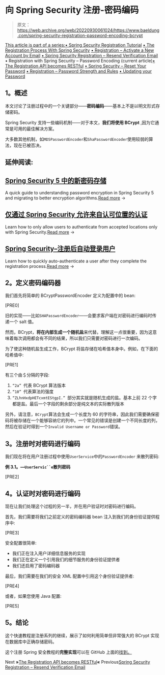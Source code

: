 # 向 Spring Security 注册-密码编码

> 原文：<https://web.archive.org/web/20220930061024/https://www.baeldung.com/spring-security-registration-password-encoding-bcrypt>

[This article is part of a series:](javascript:void(0);)[• Spring Security Registration Tutorial](/web/20220628095952/https://www.baeldung.com/spring-security-registration)
[• The Registration Process With Spring Security](/web/20220628095952/https://www.baeldung.com/registration-with-spring-mvc-and-spring-security)
[• Registration – Activate a New Account by Email](/web/20220628095952/https://www.baeldung.com/registration-verify-user-by-email)
[• Spring Security Registration – Resend Verification Email](/web/20220628095952/https://www.baeldung.com/spring-security-registration-verification-email)
• Registration with Spring Security – Password Encoding (current article)[• The Registration API becomes RESTful](/web/20220628095952/https://www.baeldung.com/registration-restful-api)
[• Spring Security – Reset Your Password](/web/20220628095952/https://www.baeldung.com/spring-security-registration-i-forgot-my-password)
[• Registration – Password Strength and Rules](/web/20220628095952/https://www.baeldung.com/registration-password-strength-and-rules)
[• Updating your Password](/web/20220628095952/https://www.baeldung.com/updating-your-password/)

## **1。概述**

本文讨论了注册过程中的一个关键部分——**密码编码**——基本上不是以明文形式存储密码。

Spring Security 支持一些编码机制——对于本文，**我们将使用 BCrypt** ,因为它通常是可用的最佳解决方案。

大多数其他机制，如`MD5PasswordEncoder`和`ShaPasswordEncoder`使用较弱的算法，现在已被否决。

## 延伸阅读:

## [Spring Security 5 中的新密码存储](/web/20220628095952/https://www.baeldung.com/spring-security-5-password-storage)

A quick guide to understanding password encryption in Spring Security 5 and migrating to better encryption algorithms.[Read more](/web/20220628095952/https://www.baeldung.com/spring-security-5-password-storage) →

## [仅通过 Spring Security 允许来自认可位置的认证](/web/20220628095952/https://www.baeldung.com/spring-security-restrict-authentication-by-geography)

Learn how to only allow users to authenticate from accepted locations only with Spring Security.[Read more](/web/20220628095952/https://www.baeldung.com/spring-security-restrict-authentication-by-geography) →

## [Spring Security–注册后自动登录用户](/web/20220628095952/https://www.baeldung.com/spring-security-auto-login-user-after-registration)

Learn how to quickly auto-authenticate a user after they complete the registration process.[Read more](/web/20220628095952/https://www.baeldung.com/spring-security-auto-login-user-after-registration) →

## **2。定义密码编码器**

我们首先将简单的 BCryptPasswordEncoder 定义为配置中的 bean:

[PRE0]

旧的实现——比如`SHAPasswordEncoder`——会要求客户端在对密码进行编码时传递一个 salt 值。

然而，BCrypt，**将在内部生成一个随机盐**来代替。理解这一点很重要，因为这意味着每次调用都会有不同的结果，所以我们只需要对密码进行一次编码。

为了使这种随机盐生成工作，BCrypt 将盐存储在哈希值本身中。例如，在下面的哈希值中:

[PRE1]

有三个由＄分隔的字段:

1.  `“2a” `代表 BCrypt 算法版本
2.  `“10” `代表算法的强度
3.  `“ZLhnHxdpHETcxmtEStgpI.” `部分其实就是随机生成的盐。基本上前 22 个字都是盐。最后一个字段的剩余部分是纯文本的实际散列版本

另外，请注意，`BCrypt`算法会生成一个长度为 60 的字符串，因此我们需要确保密码将被存储在一个能够容纳它的列中。一个常见的错误是创建一个不同长度的列，然后在验证时得到一个`Invalid Username or Password`错误。

## **3。注册时对密码进行编码**

我们现在将在用户注册过程中使用`UserService`中的`PasswordEncoder` 来散列密码:

**例 3.1。—`UserServic``e`散列密码**

[PRE2]

## **4。认证时对密码进行编码**

现在让我们处理这个过程的另一半，并在用户验证时对密码进行编码。

首先，我们需要将我们之前定义的密码编码器 bean 注入到我们的身份验证提供程序中:

[PRE3]

安全配置很简单:

*   我们正在注入用户详细信息服务的实现
*   我们正在定义一个引用我们的细节服务的身份验证提供者
*   我们还启用了密码编码器

最后，我们需要在我们的安全 XML 配置中引用这个身份验证提供者:

[PRE4]

或者，如果您使用 Java 配置:

[PRE5]

## **5。结论**

这个快速教程是注册系列的继续，展示了如何利用简单但非常强大的 BCrypt 实现在数据库中正确存储密码。

这个注册 Spring 安全教程的**完整实现**可以在 GitHub 上面的[找到。](https://web.archive.org/web/20220628095952/https://github.com/Baeldung/spring-security-registration "The Full Registration Example Project on Github ")

Next **»**[The Registration API becomes RESTful](/web/20220628095952/https://www.baeldung.com/registration-restful-api)**«** Previous[Spring Security Registration – Resend Verification Email](/web/20220628095952/https://www.baeldung.com/spring-security-registration-verification-email)